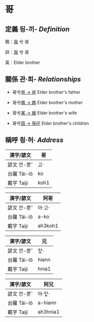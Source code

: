 # 哥
## 定義 딍-끼- _Definition_
簡：[我](member1.md) 兮 哥

詳：[我](member1.md) 兮 哥

英：Elder brother

## 關係 관·희- _Relationships_

- 哥兮[爸 → 爸](member2.md) Elder brother's father

- 哥兮[媽 → 媽](member3.md) Elder brother's mother

- 哥兮[某 → 嫂](member21.md) Elder brother's wife

- 哥兮[囝 → 孫仔](member22.md) Elder brother's children



## 稱呼 칑·허· _Address_

漢字/諺文 | 哥
--- | ---
諺文 깐-뿐ˆ | 고·
台羅 Tâi-lô | ko
戴字 Taiji | koh1


漢字/諺文 | 阿哥
--- | ---
諺文 깐-뿐ˆ | 아·고·
台羅 Tâi-lô | a-ko
戴字 Taiji | ah3koh1


漢字/諺文 | 兄
--- | ---
諺文 깐-뿐ˆ | 햐ᇫ·
台羅 Tâi-lô | hiann
戴字 Taiji | hnia1


漢字/諺文 | 阿兄
--- | ---
諺文 깐-뿐ˆ | 아·햐ᇫ·
台羅 Tâi-lô | a-hiann
戴字 Taiji | ah3hnia1


